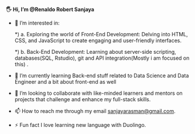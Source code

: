 **🖐️ Hi, I’m @Renaldo Robert Sanjaya**

- 👀 I’m interested in:
  
   *) a. Exploring the world of Front-End Development: Delving into HTML, CSS, and JavaScript to create engaging and user-friendly interfaces.
  
   *) b. Back-End Development: Learning about server-side scripting, databases(SQL, Rstudio), git and API integration(Mostly i am focused on this) .
- 🌱 I’m currently learning Back-end stuff related to Data Science and Data Engineer and a bit about front-end as well
- 💞️ I’m looking to collaborate with like-minded learners and mentors on projects that challenge and enhance my full-stack skills.
- 📫 How to reach me through my email sanjayarasman@gmail.com.
- ⚡ Fun fact I love learning new language with Duolingo.

<!---
R2San/R2San is a ✨ special ✨ repository because its `README.md` (this file) appears on your GitHub profile.
You can click the Preview link to take a look at your changes.
--->
